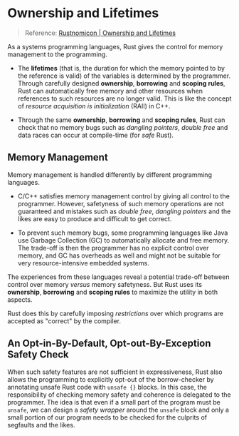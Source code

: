 # Ownership and Lifetimes

> Reference: [Rustnomicon | Ownership and Lifetimes](https://doc.rust-lang.org/nomicon/ownership.html)

As a systems programming languages, Rust gives the control for memory management
to the programming.

- The **lifetimes** (that is, the duration for which the memory pointed to by
  the reference is valid) of the variables is determined by the programmer.
  Through carefully designed **ownership**, **borrowing** and **scoping rules**,
  Rust can automatically free memory and other resources when references to such
  resources are no longer valid. This is like the concept of *resource
  acquisition is initialization* (RAII) in C++.

- Through the same **ownership**, **borrowing** and **scoping rules**, Rust can
  check that no memory bugs such as *dangling pointers*, *double free* and data
  races can occur at compile-time (for *safe* Rust).

## Memory Management

Memory management is handled differently by different programming languages.

- C/C++ satisfies memory management control by giving all control to the
  programmer. However, safetyness of such memory operations are not guaranteed
  and mistakes such as *double free*, *dangling pointers* and the likes are easy
  to produce and difficult to get correct.

- To prevent such memory bugs, some programming languages like Java use Garbage
  Collection (GC) to automatically allocate and free memory. The trade-off is
  then the programmer has no explicit control over memory, and GC has overheads
  as well and might not be suitable for very resource-intensive embedded
  systems.

The experiences from these languages reveal a potential trade-off between
control over memory *versus* memory safetyness. But Rust uses its **ownership**,
**borrowing** and **scoping rules** to maximize the utility in both aspects.

Rust does this by carefully imposing *restrictions* over which programs are
accepted as "correct" by the compiler.

## An Opt-in-By-Default, Opt-out-By-Exception Safety Check

When such safety features are not sufficient in expressiveness, Rust also allows
the programming to explicitly opt-out of the borrow-checker by annotating unsafe
Rust code with `unsafe {}` blocks. In this case, the responsibility of checking
memory safety and coherence is delegated to the programmer. The idea is that
even if a small part of the program must be `unsafe`, we can design a *safety
wrapper* around the `unsafe` block and only a small portion of our program needs
to be checked for the culprits of segfaults and the likes.

